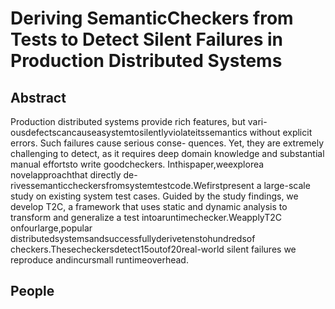 # Deriving SemanticCheckers from Tests to Detect Silent Failures in Production Distributed Systems

## Abstract
Production distributed systems provide rich features, but vari-
ousdefectscancauseasystemtosilentlyviolateitssemantics
without explicit errors. Such failures cause serious conse-
quences. Yet, they are extremely challenging to detect, as
it requires deep domain knowledge and substantial manual
effortsto write goodcheckers.
Inthispaper,weexplorea novelapproachthat directly de-
rivessemanticcheckersfromsystemtestcode.Wefirstpresent
a large-scale study on existing system test cases. Guided by
the study findings, we develop T2C, a framework that uses
static and dynamic analysis to transform and generalize a test
intoaruntimechecker.WeapplyT2C onfourlarge,popular
distributedsystemsandsuccessfullyderivetenstohundredsof
checkers.Thesecheckersdetect15outof20real-world silent
failures we reproduce andincursmall runtimeoverhead.

## People

